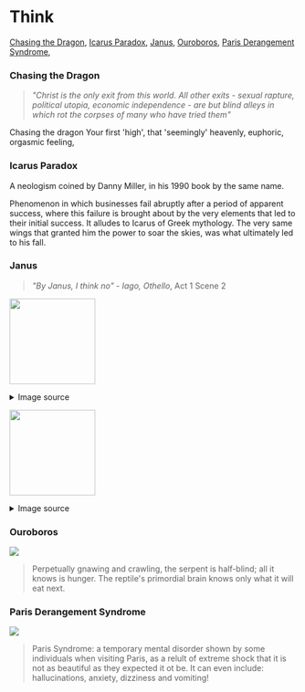 # Think

[Chasing the Dragon](#chasing-the-dragon), [Icarus Paradox](#icarus-paradox), [Janus](#janus), [Ouroboros](#ouroboros), [Paris Derangement Syndrome](#paris-derangement-syndrome), 


### <a name=chasing-the-dragon>Chasing the Dragon</a>

> _"Christ is the only exit from this world. All other exits - sexual rapture, political utopia, economic independence - are but blind alleys in which rot the corpses of many who have tried them"_

Chasing the dragon Your first 'high', that 'seemingly' heavenly, euphoric, orgasmic feeling, 

### <a name=icarus-paradox>Icarus Paradox</a>

A neologism coined by Danny Miller, in his 1990 book by the same name.

Phenomenon in which businesses fail abruptly after a period of apparent success, where this failure is brought about by the very elements that led to their initial success. It alludes to Icarus of Greek mythology. The very same wings that granted him the power to soar the skies, was what ultimately led to his fall.

### <a name=janus>Janus</a>

> _"By Janus, I think no"_ - _Iago, Othello_, Act 1 Scene 2

<img src="/pix/janus1.avif" style="width:150px; height: auto;"><details><summary>Image source</summary>Woodcut engraving from the the book "Der Olymp oder die Mythologie der Griechen und Römer (The Olympus or the Mythology of the Greeks and Romans)", published by August Heinrich Petiscus in C.F. Amelang's Verlag, Leipzig (1878, 18th edition). [Wikipedia commons](https://commons.wikimedia.org/wiki/File:Janus,_the_Roman_god_(1878).jpg)</details>

<img src="/pix/janus2.avif" style="width:150px; height: auto;"><details><summary>Image source</summary>THE MIRIAM ANDIRA D. WALLACH DIVISION OF ART, PRINTS AND PHOTOGRAPHS: PICTURE COLLECTION [NY Public Library Digital Collections](https://digitalcollections.nypl.org/items/510d47e4-605a-a3d9-e040-e00a18064a99)</details>

### <a name=ouroboross>Ouroboros</a>

<img src=/pix/ouroboros.avif>

> Perpetually gnawing and crawling, the serpent is half-blind; all it knows is hunger. The reptile's primordial brain knows only what it will eat next.

### <a name=paris-derangement-syndrome>Paris Derangement Syndrome</a>

<img src=/pix/paris-derangement-syndrome-brain.avif>

> Paris Syndrome: a temporary mental disorder shown by some individuals when visiting Paris, as a relult of extreme shock that it is not as beautiful as they expected it ot be. It can even include: hallucinations, anxiety, dizziness and vomiting!


